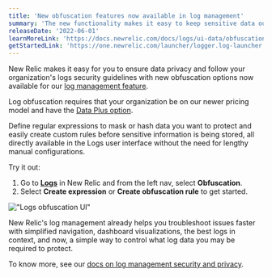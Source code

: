 ```yaml
--- 
title: 'New obfuscation features now available in log management'
summary: 'The new functionality makes it easy to keep sensitive data out of logs' 
releaseDate: '2022-06-01'
learnMoreLink: 'https://docs.newrelic.com/docs/logs/ui-data/obfuscation-ui/'
getStartedLink: 'https://one.newrelic.com/launcher/logger.log-launcher'
---
```


New Relic makes it easy for you to ensure data privacy and follow your organization's logs security guidelines with new obfuscation options now available for our [log management feature](https://docs.newrelic.com/docs/logs/get-started/get-started-log-management). 

Log obfuscation requires that your organization be on our newer pricing model and have the [Data Plus option](https://docs.newrelic.com/docs/data-apis/manage-data/manage-data-coming-new-relic#data-prices).  

Define regular expressions to mask or hash data you want to protect and easily create custom rules before sensitive information is being stored, all directly available in the Logs user interface without the need for lengthy manual configurations.

Try it out:

1. Go to [**Logs**](https://one.newrelic.com/launcher/logger.log-launcher) in New Relic and from the left nav, select **Obfuscation**.
2. Select **Create expression** or **Create obfuscation rule** to get started.

!["Logs obfuscation UI"](./images/obfuscation_ui.png "Logs obfuscation UI")

New Relic's log management already helps you troubleshoot issues faster with simplified navigation, dashboard visualizations, the best logs in context, and now, a simple way to control what log data you may be required to protect.

To know more, see our [docs on log management security and privacy](https://docs.newrelic.com/docs/logs/get-started/new-relics-log-management-security-privacy).
